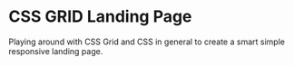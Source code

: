 # CSS GRID Landing Page

Playing around with CSS Grid and CSS in general to create a smart simple responsive landing page.
